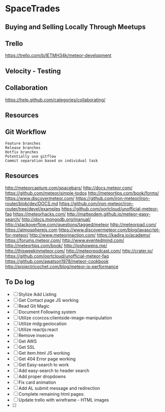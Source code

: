 # SpaceTrades
## Buying and Selling Locally Through Meetups

## Trello

https://trello.com/b/IETMH34k/meteor-development

## Velocity - Testing

## Collaboration

https://help.github.com/categories/collaborating/

## Resources

## Git Workflow

    Feature branches
    Release branches
    Hotfix branches
    Potentially use gitflow
    Commit separation based on individual task
    
## Resources

http://meteorcapture.com/spacebars/
http://docs.meteor.com/
https://github.com/meteor/simple-todos
http://meteortips.com/book/forms/
https://www.discovermeteor.com/
https://github.com/iron-meteor/iron-router/blob/dev/DOCS.md
https://github.com/iron-meteor/iron-router/tree/devel/examples
https://github.com/oortcloud/unofficial-meteor-faq
https://meteorhacks.com/
http://matteodem.github.io/meteor-easy-search/
http://docs.mongodb.org/manual/
http://stackoverflow.com/questions/tagged/meteor
http://meteorpad.com/
https://atmospherejs.com
https://www.discovermeteor.com/blog/javascript-for-meteor/
http://www.meteorinaction.com/
https://kadira.io/academy/
https://forums.meteor.com/
http://www.eventedmind.com/
http://meteortips.com/book/
http://joshowens.me/
http://thisweekinmeteor.com/
http://meteorpodcast.com/
http://crater.io/
https://github.com/oortcloud/unofficial-meteor-faq
https://github.com/awatson1978/meteor-cookbook
http://projectricochet.com/blog/meteor-js-performance

## To Do log

- [ ] Stylize Add Listing
- [ ] Get Contact page JS working
- [ ] Read Git Magic
- [ ] Document Following system
- [ ] Utilize ccorcos:clientside-image-manipulation
- [ ] Utilize mdg:geolocation
- [ ] Utilize reactjs:react 
- [ ] Remove insecure
- [ ] Get AWS
- [ ] Get SSL
- [ ] Get item.html JS working
- [ ] Get 404 Error page working
- [ ] Get Easy-search to work
- [ ] Add easy-search to header search
- [ ] Add proper dropdowns
- [ ] Fix card animation
- [ ] Add AL submit message and redirection
- [ ] Complete remaining html pages:
- [ ] Update trello with wireframe - HTML images
- [ ] 
